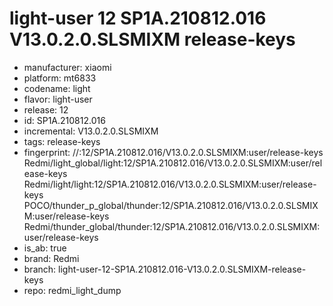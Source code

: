 # light-user 12 SP1A.210812.016 V13.0.2.0.SLSMIXM release-keys
- manufacturer: xiaomi
- platform: mt6833
- codename: light
- flavor: light-user
- release: 12
- id: SP1A.210812.016
- incremental: V13.0.2.0.SLSMIXM
- tags: release-keys
- fingerprint: //:12/SP1A.210812.016/V13.0.2.0.SLSMIXM:user/release-keys
Redmi/light_global/light:12/SP1A.210812.016/V13.0.2.0.SLSMIXM:user/release-keys
Redmi/light/light:12/SP1A.210812.016/V13.0.2.0.SLSMIXM:user/release-keys
POCO/thunder_p_global/thunder:12/SP1A.210812.016/V13.0.2.0.SLSMIXM:user/release-keys
Redmi/thunder_global/thunder:12/SP1A.210812.016/V13.0.2.0.SLSMIXM:user/release-keys
- is_ab: true
- brand: Redmi
- branch: light-user-12-SP1A.210812.016-V13.0.2.0.SLSMIXM-release-keys
- repo: redmi_light_dump
